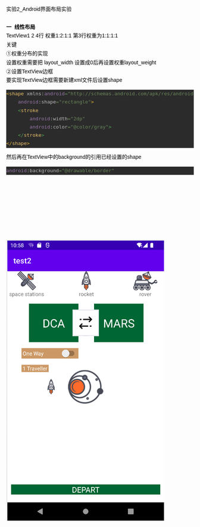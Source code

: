 <div><div style="line-height:1.7;color:#000000;font-size:14px;font-family:Arial"><div>实验2_Android界面布局实验</div><div><br /></div><div><b>一&nbsp; 线性布局</b></div><div>TextView1 2 4行&nbsp;权重1:2:1:1&nbsp;第3行权重为1:1:1:1</div><div>关键</div><div>①权重分布的实现</div><div>设置权重需要把 layout_width 设置成0后再设置权重layout_weight</div><div>②设置TextView边框</div><div>要实现TextView边框需要新建xml文件后设置shape</div><div><pre style="background-color:#2b2b2b;color:#a9b7c6;font-family:'JetBrains Mono',monospace;font-size:9.8pt;"><span style="color:#e8ba36;">&lt;</span><span style="color:#e8bf6a;">shape </span><span style="color:#bababa;">xmlns:</span><span style="color:#9876aa;">android</span><span style="color:#6a8759;">="http://schemas.android.com/apk/res/android"<br /></span><span style="color:#6a8759;">    </span><span style="color:#9876aa;">android</span><span style="color:#bababa;">:shape</span><span style="color:#6a8759;">="rectangle"</span><span style="color:#e8ba36;">&gt;<br /></span><span style="color:#e8ba36;">    </span><span style="color:#54a857;">&lt;</span><span style="color:#e8bf6a;">stroke<br /></span><span style="color:#e8bf6a;">        </span><span style="color:#9876aa;">android</span><span style="color:#bababa;">:width</span><span style="color:#6a8759;">="2dp"<br /></span><span style="color:#6a8759;">        </span><span style="color:#9876aa;">android</span><span style="color:#bababa;">:color</span><span style="color:#6a8759;">="@color/gray"</span><span style="color:#54a857;">&gt;<br /></span><span style="color:#54a857;">    &lt;/</span><span style="color:#e8bf6a;">stroke</span><span style="color:#54a857;">&gt;<br /></span><span style="color:#e8ba36;">&lt;/</span><span style="color:#e8bf6a;">shape</span><span style="color:#e8ba36;">&gt;</span></pre></div><div>然后再在TextView中的background的引用已经设置的shape</div><div><pre style="background-color:#2b2b2b;color:#a9b7c6;font-family:'JetBrains Mono',monospace;font-size:9.8pt;"><span style="color:#9876aa;">android</span><span style="color:#bababa;">:background</span><span style="color:#6a8759;">="@drawable/border"</span></pre></div><div><br /></div><div><br /></div><div><br /></div><div><br /></div><div><br /></div><div><br /></div></div><br /></div>
<img src='https://github.com/itisnotarobot/AndroidStudioTest/blob/main/%E5%AE%9E%E9%AA%8C2/image/constraintlayout1.png' />

